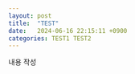 ```yaml
---
layout: post
title:  "TEST"
date:   2024-06-16 22:15:11 +0900
categories: TEST1 TEST2
---
```


내용 작성

